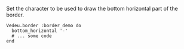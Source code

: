 Set the character to be used to draw the bottom horizontal
part of the border.

    Vedeu.border :border_demo do
      bottom_horizontal '-'
      # ... some code
    end

